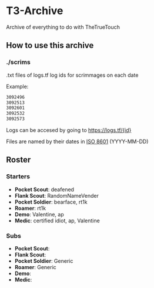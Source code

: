 # T3-Archive

Archive of everything to do with TheTrueTouch

## How to use this archive

### ./scrims

.txt files of logs.tf log ids for scrimmages on each date

Example:

```txt
3092496
3092513
3092601
3092532
3092573
```

Logs can be accesed by going to <https://logs.tf/{id}>

Files are named by their dates in [ISO 8601](https://en.wikipedia.org/wiki/ISO_8601) (YYYY-MM-DD)

## Roster

### Starters

- **Pocket Scout**: deafened
- **Flank Scout**: RandomNameVender
- **Pocket Soldier**: bearface, rt1k
- **Roamer**: rt1k
- **Demo**: Valentine, ap
- **Medic**: certified idiot, ap, Valentine

### Subs

- **Pocket Scout**:
- **Flank Scout**:
- **Pocket Soldier**: Generic
- **Roamer**: Generic
- **Demo**:
- **Medic**:
